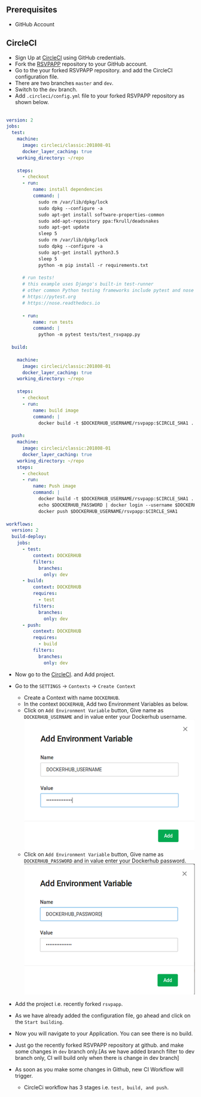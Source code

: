 ## Prerequisites
- GitHub Account

## CircleCI
- Sign Up at [CircleCI](https://circleci.com/) using GitHub credentials.
- Fork the [RSVPAPP](https://github.com/nkhare/rsvpapp.git) repository to your GitHub account.
- Go to the your forked RSVPAPP repository. and add the CircleCI configuration file.
- There are two branches `master` and `dev`.
- Switch to the `dev` branch.
- Add `.circleci/config.yml` file to your forked RSVPAPP repository as shown below.

```yml

version: 2
jobs:
  test:
    machine:
      image: circleci/classic:201808-01
      docker_layer_caching: true
    working_directory: ~/repo
          
    steps:
      - checkout
      - run:
          name: install dependencies
          command: |
            sudo rm /var/lib/dpkg/lock
            sudo dpkg --configure -a
            sudo apt-get install software-properties-common
            sudo add-apt-repository ppa:fkrull/deadsnakes
            sudo apt-get update
            sleep 5
            sudo rm /var/lib/dpkg/lock
            sudo dpkg --configure -a
            sudo apt-get install python3.5
            sleep 5
            python -m pip install -r requirements.txt
        
      # run tests!
      # this example uses Django's built-in test-runner
      # other common Python testing frameworks include pytest and nose
      # https://pytest.org
      # https://nose.readthedocs.io
      
      - run:
          name: run tests
          command: |
            python -m pytest tests/test_rsvpapp.py  

  build:
  
    machine:
      image: circleci/classic:201808-01
      docker_layer_caching: true
    working_directory: ~/repo
          
    steps:
      - checkout 
      - run:
          name: build image
          command: |
            docker build -t $DOCKERHUB_USERNAME/rsvpapp:$CIRCLE_SHA1 .
 
  push:
    machine:
      image: circleci/classic:201808-01
      docker_layer_caching: true
    working_directory: ~/repo
    steps:
      - checkout 
      - run:
          name: Push image
          command: |
            docker build -t $DOCKERHUB_USERNAME/rsvpapp:$CIRCLE_SHA1 .
            echo $DOCKERHUB_PASSWORD | docker login --username $DOCKERHUB_USERNAME --password-stdin
            docker push $DOCKERHUB_USERNAME/rsvpapp:$CIRCLE_SHA1	

workflows:
  version: 2
  build-deploy:
    jobs:
      - test:
          context: DOCKERHUB
          filters:
            branches:
              only: dev        
      - build:
          context: DOCKERHUB 
          requires:
            - test
          filters:
            branches:
              only: dev
      - push:
          context: DOCKERHUB
          requires:
            - build
          filters:
            branches:
              only: dev
```


- Now go to the [CircleCI](https://circleci.com/). and Add project.
- Go to the `SETTINGS` -> `Contexts` -> `Create Context`
  - Create a Context with name `DOCKERHUB`.
  - In the context `DOCKERHUB`, Add two Environment Variables as below.
  - Click on `Add Environment Variable` button, Give name as `DOCKERHUB_USERNAME` and in value enter your Dockerhub username.
   ![](./d-user.png)
  - Click on `Add Environment Variable` button, Give name as `DOCKERHUB_PASSWORD` and in value enter your Dockerhub password.
   ![](./d-pass.png)
- Add the project i.e. recently forked `rsvpapp`.
- As we have already added the configuration file, go ahead and click on the `Start building`.
- Now you will navigate to your Application. You can see there is no build.
- Just go the recently forked RSVPAPP repository at github. and make some changes in `dev` branch only.[As we have added branch filter to dev branch only, CI will build only when there is change in dev branch]

- As soon as you make some changes in Github, new CI Workflow will trigger.
  - CircleCi workflow has 3 stages i.e. `test, build, and push`.
